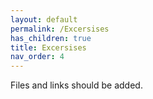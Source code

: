 ```yaml
---
layout: default
permalink: /Excersises
has_children: true
title: Excersises
nav_order: 4
---
```


Files and links should be added.